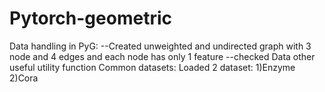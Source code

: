 # Pytorch-geometric
Data handling in PyG:
--Created unweighted and undirected graph with 3 node and 4 edges and each node has only 1 feature 
--checked Data other useful utility function 
Common datasets: Loaded 2 dataset: 1)Enzyme 2)Cora
